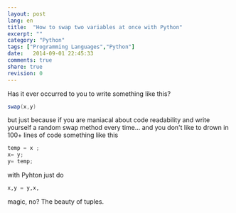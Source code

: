 ```yaml
---
layout: post
lang: en
title:  "How to swap two variables at once with Python"
excerpt: ""
category: "Python"
tags: ["Programming Languages","Python"]
date:   2014-09-01 22:45:33
comments: true
share: true
revision: 0
---
```


Has it ever occurred to you to write something like this?

```java
swap(x,y) 
```

but just because if you are maniacal about code readability and write yourself a random swap method every time... and you don't like to drown in 100+ lines of code something like this

```java
temp = x ;
x= y;
y= temp;
``` 
with Pyhton just do 

```python
x,y = y,x, 
``` 

magic, no? The beauty of tuples.